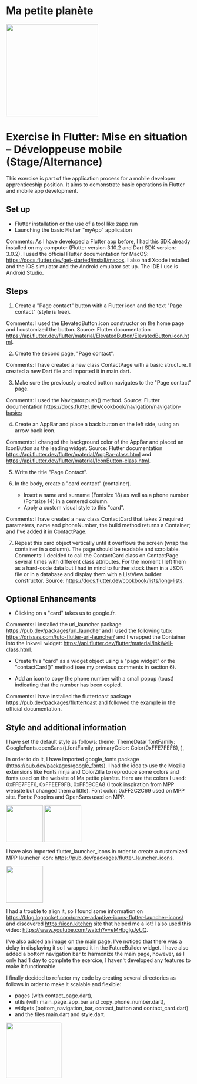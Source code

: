 # Ma petite planète

 <img src="https://github.com/Nastiakor/mpp_exercice/assets/114946987/e656c45d-d2f4-4160-9f0f-f7eaa0b1d885" width="250"> 

# Exercise in Flutter: Mise en situation – Développeuse mobile (Stage/Alternance)

This exercise is part of the application process for a mobile developer apprenticeship position. It aims to demonstrate basic operations in Flutter and mobile app development.

## Set up
- Flutter installation or the use of a tool like zapp.run
- Launching the basic Flutter "myApp" application

Comments: As I have developed a Flutter app before, I had this SDK already installed on my computer (Flutter version 3.10.2 and Dart SDK version: 3.0.2). I used the official Flutter documentation for MacOS: https://docs.flutter.dev/get-started/install/macos. 
I also had Xcode installed and the iOS simulator and the Android emulator set up. The IDE I use is Android Studio. 

## Steps
1. Create a "Page contact" button with a Flutter icon and the text "Page contact" (style is free). 

Comments: I used the ElevatedButton.icon constructor on the home page and I customized the button.
Source: Flutter documentation https://api.flutter.dev/flutter/material/ElevatedButton/ElevatedButton.icon.html. 

2. Create the second page, "Page contact". 

Comments: I have created a new class ContactPage with a basic structure. I created a new Dart file and imported it in main.dart.

3. Make sure the previously created button navigates to the "Page contact" page. 

Comments: I used the Navigator.push() method.
Source: Flutter documentation https://docs.flutter.dev/cookbook/navigation/navigation-basics

4. Create an AppBar and place a back button on the left side, using an arrow back icon. 

Comments: I changed the background color of the AppBar and placed an IconButton as the leading widget.
Source: Flutter documentation https://api.flutter.dev/flutter/material/AppBar-class.html and
https://api.flutter.dev/flutter/material/IconButton-class.html.

5. Write the title "Page Contact". 

6. In the body, create a "card contact" (container).
   - Insert a name and surname (Fontsize 18) as well as a phone number (Fontsize 14) in a centered column.
   - Apply a custom visual style to this "card". 
 
Comments: I have created a new class ContactCard that takes 2 required parameters, name and phoneNumber, the build method returns a Container; and I've added it in ContactPage. 

7. Repeat this card object vertically until it overflows the screen (wrap the container in a column). The page should be readable and scrollable. 
Comments: I decided to call the ContactCard class on ContactPage several times with different class attributes. For the moment I left them as a hard-code data but I had in mind to further stock them in a JSON file or in a database and display them with a ListView.builder constructor.
Source: https://docs.flutter.dev/cookbook/lists/long-lists.

## Optional Enhancements
- Clicking on a "card" takes us to google.fr. 

Comments: I installed the url_launcher package https://pub.dev/packages/url_launcher and I used the following tuto: 
https://drissas.com/tuto-flutter-url-launcher/
and I wrapped the Container into the Inkwell widget: https://api.flutter.dev/flutter/material/InkWell-class.html.

- Create this "card" as a widget object using a "page widget" or the "contactCard()" method (see my previous comments in section 6).

- Add an icon to copy the phone number with a small popup (toast) indicating that the number has been copied. 

Comments: I have installed the fluttertoast package https://pub.dev/packages/fluttertoast and followed the example in the official documentation.

## Style and additional information
I have set the default style as follows: 
theme: ThemeData(
        fontFamily: GoogleFonts.openSans().fontFamily,
        primaryColor: Color(0xFFE7FEF6),
      ), 
      
In order to do it, I have imported google_fonts package (https://pub.dev/packages/google_fonts). 
I had the idea to use the Mozilla extensions like Fonts ninja and ColorZilla to reproduce some colors and fonts used on the website of Ma petite planète. Here are the colors I used: 0xFFE7FEF6, 0xFFEEF9FB, 0xFF59CEA8 (I took inspiration from MPP website but changed them a little). Font color: 0xFF2C2C69 used on MPP site. Fonts: Poppins and OpenSans used on MPP. 

<p float="left"> 
 <img src="https://github.com/Nastiakor/mpp_exercice/assets/114946987/5f998cba-dd74-438b-b45f-18345e10cefc" width="100" /> 
 <img src="https://github.com/Nastiakor/mpp_exercice/assets/114946987/3047470b-803b-4d95-92ad-bfe00cf27e93" width="100" /> 
</p>

I have also imported flutter_launcher_icons in order to create a customized MPP launcher icon: https://pub.dev/packages/flutter_launcher_icons.

<img src="https://github.com/Nastiakor/mpp_exercice/assets/114946987/ed2b5c3a-ed33-4979-a8e6-a91e6507bf5b" width="100"> 

I had a trouble to align it, so I found some information on https://blog.logrocket.com/create-adaptive-icons-flutter-launcher-icons/
and discovered https://icon.kitchen site that helped me a lot! I also used this video: https://www.youtube.com/watch?v=eMHbgIgJyUQ.

I've also added an image on the main page. I've noticed that there was a delay in displaying it so I wrapped it in the FutureBuilder widget.
I have also added a bottom navigation bar to harmonize the main page, however, as I only had 1 day to complete the exercice, I haven't developed any features to make it functionable.

I finally decided to refactor my code by creating several directories as follows in order to make it scalable and flexible: 
- pages (with contact_page.dart), 
- utils (with main_page_app_bar and copy_phone_number.dart),
- widgets (bottom_navigation_bar, contact_button and contact_card.dart)
- and the files main.dart and style.dart.

<img src="https://github.com/Nastiakor/mpp_exercice/assets/114946987/006b3bd0-89e1-44b7-bc69-39b6ddb3736a" width="150"> 









